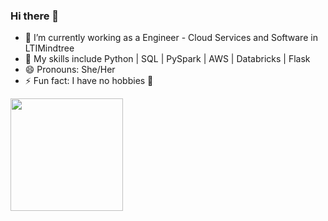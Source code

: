 ### Hi there 👋

- 🔭 I’m currently working as a Engineer - Cloud Services and Software in LTIMindtree
- 🌱 My skills include Python | SQL | PySpark | AWS | Databricks | Flask
- 😄 Pronouns: She/Her
- ⚡ Fun fact: I have no hobbies 😬

<img height="180em" src="https://github-readme-stats.vercel.app/api?username=PratikshaShetty5618&show_icons=true&hide_border=true&&count_private=true&include_all_commits=true" />

<!--
**PratikshaShetty5618/PratikshaShetty5618** is a ✨ _special_ ✨ repository because its `README.md` (this file) appears on your GitHub profile.

Here are some ideas to get you started:

- 🔭 I’m currently working on ...
- 🌱 I’m currently learning ...
- 👯 I’m looking to collaborate on ...
- 🤔 I’m looking for help with ...
- 💬 Ask me about ...
- 📫 How to reach me: ...
- 😄 Pronouns: ...
- ⚡ Fun fact: ...

<picture>
  <source media="(prefers-color-scheme: dark)" srcset="https://user-images.githubusercontent.com/25423296/163456776-7f95b81a-f1ed-45f7-b7ab-8fa810d529fa.png">
  <source media="(prefers-color-scheme: light)" srcset="https://user-images.githubusercontent.com/25423296/163456779-a8556205-d0a5-45e2-ac17-42d089e3c3f8.png">
  <img alt="Shows an illustrated sun in light mode and a moon with stars in dark mode." src="https://user-images.githubusercontent.com/25423296/163456779-a8556205-d0a5-45e2-ac17-42d089e3c3f8.png">
</picture>
-->
